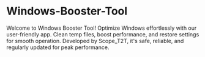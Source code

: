 # Windows-Booster-Tool
Welcome to Windows Booster Tool! Optimize Windows effortlessly with our user-friendly app. Clean temp files, boost performance, and restore settings for smooth operation. Developed by Scope_T2T, it's safe, reliable, and regularly updated for peak performance.
